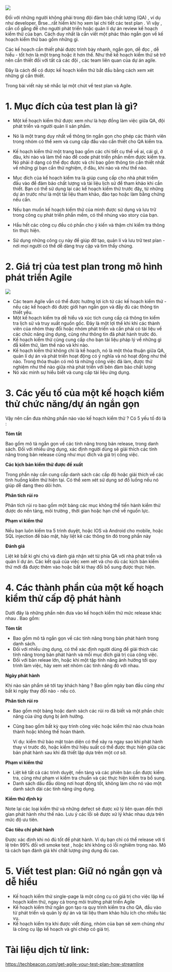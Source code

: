 ![](https://images.viblo.asia/b07c92f9-53d1-41ed-bcde-5f32571a0f01.jpg)




Đối với những người không phải trong đội đảm bảo chất lượng (QA) , ví dụ như developer, Brse...rất hiếm khi họ xem lại chi tiết các test plan . 
Vì vậy ,  cần cố gắng để cho người phát triển hoặc quản lí dự án review kế hoạch kiểm thử của bạn. Cách duy nhất là cần viết một phác thảo ngắn gọn về kế hoạch kiểm thử bao gồm những gì.

Các kế hoạch cần thiết phải được  trình bày  nhanh, ngắn gọn, dễ đọc , dễ hiểu - tốt hơn là một trang hoặc ít hơn thế. Như thế kế hoạch kiểm thử sẽ trở nên cần thiết đối với tất cả các đội , các team liên quan của dự án agile.

Đây là cách để có được kế hoạch kiểm thử bắt đầu bằng cách xem xét những gì cần thiết.

Trong bài viết này sẽ nhắc lại một chút về test plan và Agile.


# 1. Mục đích của test plan là gì?
- Một kế hoạch kiểm thử được xem như là hợp đồng làm việc giữa QA, đội phát triển và người quản lí sản phẩm. 
- Nó là một trang duy nhất về thông tin ngắn gọn cho phép các thành viên trong nhóm có thể xem và cung cấp đầu vào cần thiết cho QA kiểm tra.
- Kế hoạch kiểm thử một trang bao gồm các chi tiết cụ thể về ai, cái gì, ở đâu, khi nào và làm thế nào để code phát triển phần mềm được kiểm tra. Nó phải ở dạng có thể đọc được và chỉ bao gồm thông tin cần thiết nhất về những gì bạn cần thử nghiệm, ở đâu, khi nào và như thế nào.

- Mục đích của kế hoạch kiểm tra là giúp cung cấp cho nhà phát triểm đầu vào để đảm bảo chất lượng và tài liệu lịch sử để tham khảo khi cần thiết. Bạn có thể sử dụng lại các kế hoạch kiểm thử trước đây, từ những dự án trước như là một tài liệu tham khảo, đào tạo hoặc làm bằng chứng nếu cần.
- Nếu bạn muốn kế hoạch kiểm thử của mình được sử dụng và lưu trữ trong công cụ phát triển phần mềm, có thể nhúng vào story của bạn. 
- Hầu hết các công cụ đều có phần cho ý kiến và thậm chí kiểm tra thông tin thực hiện. 
- Sử dụng những công cụ này để giúp đỡ tạo, quản lí và lưu trữ test plan - nơi mọi người có thể dễ dàng truy cập và tìm thấy chúng.
# 2. Giá trị của test plan trong mô hình phát triển Agile

 ![](https://images.viblo.asia/1bd2ebbb-4327-42e6-a625-eae98dc61cd9.png)

- Các team Agile vẫn có thể được hưởng lợi ích từ các kế hoạch kiểm thử - nếu các kế hoạch đó được giới hạn ngắn gọn và đầy đủ các thông tin thiết yếu.
- Một kế hoạch kiểm tra dễ hiểu và xúc tích cung cấp cả thông tin kiểm tra lịch sử và truy xuất nguồn gốc. Đây là một lợi thế khi khi các thành viên của nhóm thay đổi hoặc nhóm phát triển và cần phải có tài liệu về các chức năng ứng dụng, cũng như thông tin đã phát hành trước đó. 
- Kế hoạch kiểm thử cũng cung cấp cho bạn tài liệu pháp lý về những gì đẫ kiểm thử, làm thế nào và khi nào.
- Kế hoạch kiểm thử không chỉ là kế hoạch, nó là một thỏa thuận giữa QA, quản lí dự án và phát triển hoạt động có ý nghĩa và nó hoạt động như thế nào. Trong thỏa thuận có mô tả những công việc đã làm, được thử nghiệm như thế nào giữa nhà phát triển với bên đảm bảo chất lượng
- Nó xác minh sự hiểu biết và cung cấp tài liệu ứng dụng.
# 3. Các yếu tố của một kế hoạch kiểm thử chức năng/dự án ngắn gọn
Vậy nên cần đưa những phần nào vào kế hoạch kiểm thử ? Có 5 yếu tố đó là :

**Tóm tắt**

Bao gồm mô tả ngắn gọn về các tính năng trong bản release, trong danh sách. Đối với nhiều ứng dụng, xác định người dùng sẽ giải thích các tính năng trong bản release cũng như mục đích và giá trị công việc.

**Các kịch bản kiểm thử được đề xuất**

Trong phần này cần cung cấp danh sách các cấp độ hoặc giải thích về các tình huống kiểm thử hiện tại.
Có thể xem xét sử dụng sơ đồ luồng nếu nó giúp dễ dang theo dõi hơn.

**Phân tích rủi ro**

Phân tích rủi ro bao gồm một bảng các mục không thể tiến hành kiểm thử được do nền tảng, môi trường , thời gian hoặc hạn chế về nguồn lực.

**Phạm vi kiểm thử**

Nếu bạn luôn kiểm tra 5 trình duyệt, hoặc IOS và Android cho mobile, hoặc SQL injection để bảo mật, hãy liệt kê các thông tin đó trong phần này

**Đánh giá**

Liệt kê bất kì ghi chú và đánh giá nhận xét từ phía QA với nhà phát triển và quản lí dự án. Các kết quả của việc xem xét và cho dù các kịch bản kiểm thử mới đã được thêm vào hoặc bất kì thay đổi bổ sung được thực hiện.
# 4. Các thành phần của một kế hoạch kiểm thử cấp độ phát hành
Dưới đây là những phần nên đưa vào kế hoạch kiểm thử mức release khác nhau . Bao gồm:

**Tóm tắt**

- Bao gồm mô tả ngắn gọn về các tính năng trong bản phát hành trong danh sách.
- Đối với nhiều ứng dụng, có thể xác định người dùng để giải thích các tính năng trong bản phát hành và mỗi mục đích giá trị của công việc.
- Đối với bản releae lớn, hoặc khi một tập tính năng ảnh hưởng tới quy trình làm việc, hãy xem xét nhóm các tính năng đó với nhau.

**Ngày phát hành**

Khi nào sản phẩm sẽ tới tay khách hàng ? Bao gồm ngày ban đầu cũng như bất kì ngày thay đổi nào - nếu có.

**Phân tích rủi ro**

- Bao gồm một bảng hoặc danh sách các rủi ro đã biết và một phần chức năng của ứng dụng bị ảnh hưởng.
- Cũng bao gồm bất kỳ quy trình công việc hoặc kiểm thử nào chưa hoàn thành hoặc không thể hoàn thành.

  Ví dụ: kiểm thử bảo mật toàn diện có thể xảy ra ngay sao khi phát hành thay vì trước đó, hoặc kiểm thử hiệu suất có thể được thực hiện giữa các bản phát hành sau khi đã thiết lập dựa trên một cơ sở.
  
**Phạm vi kiểm thử**

- Liệt kê tất cả các trình duyệt, nền tảng và các phiên bản cần được kiểm tra, cũng như phạm vi kiểm tra chuẩn và các thực hiện kiểm tra bổ sung.
- Danh sách dấu đầu dòng nơi hoạt động tốt, không làm cho nó vào một danh sách dài các tính năng ứng dụng. 

**Kiểm thử định kỳ**

Note lại các loại kiểm thử và những defect sẽ được xử lý liên quan đến thời gian phát hành như thế nào.
Lưu ý các lỗi sẽ được xử lý khác nhau dựa trên mức độ ưu tiên.

**Các tiêu chí phát hành**

Được xác định khi nó đủ tốt để phát hành.
Ví dụ bạn chỉ có thể release với tỉ lệ trên 99% đối với smoke test , hoặc khi không có lỗi nghiêm trọng nào.
Mô tả cách bạn đánh giá khi chất lượng ứng dụng đủ cao.
# 5. Viết test plan: Giữ nó ngắn gọn và dễ hiểu
- Kế hoạch kiểm thử single-page là một công cụ  có giá trị cho việc lập kế hoạch kiểm thử, ngay cả trong môi trường phát triển Agile
- Kế hoạch kiểm thử ngắn gọn tạo ra quy trình kiểm tra cho QA, đầu vào từ phát triển và quản lý dự án và tài liệu tham khảo hữu ích cho nhiều tác vụ.
- Kế hoạch kiểm tra khi được viết đúng, nhóm của bạn sẽ xem chúng như là công cụ lập kế hoạch và ghi chép có giá trị.

# Tài liệu dịch từ link:
https://techbeacon.com/get-agile-your-test-plan-how-streamline